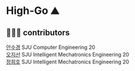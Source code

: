 # High-Go ⛰

## 👩🏻‍💻 contributors
[안수경](https://github.com/ahnsugyeong) SJU Computer Engineering 20 <br>
[오지선](https://github.com/jisun0415) SJU Intelligent Mechatronics Engineering 20 <br>
[정희호](https://github.com/heeheehoho) SJU Intelligent Mechatronics Engineering 20 <br>
